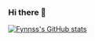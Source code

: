 ### Hi there 👋

<!--
**Fynnss/Fynnss** is a ✨ _special_ ✨ repository because its `README.md` (this file) appears on your GitHub profile.

Here are some ideas to get you started:

- 🔭 I’m currently working on ...
- 🌱 I’m currently learning ...
- 👯 I’m looking to collaborate on ...
- 🤔 I’m looking for help with ...
- 💬 Ask me about ...
- 📫 How to reach me: ...
- 😄 Pronouns: ...
- ⚡ Fun fact: ...
-->

[![Fynnss's GitHub stats](https://github-readme-stats.vercel.app/api?username=Fynnss&count_private=true&show_icons=true)](https://github.com/Fynnss/Fynnss)
